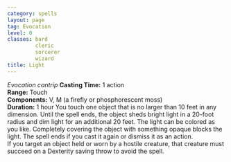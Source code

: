 ```yaml
---
category: spells
layout: page
tag: Evocation
level: 0
classes: bard
         cleric
         sorcerer
         wizard
title: Light 
---
```

_Evocation cantrip_ 
**Casting Time:** 1 action    
**Range:** Touch    
**Components:** V, M (a firefly or phosphorescent moss)    
**Duration:** 1 hour 
You touch one object that is no larger than 10 feet in any dimension. Until the spell ends, the object sheds bright light in a 20-foot radius and dim light for an additional 20 feet. The light can be colored as you like. Completely covering the object with something opaque blocks the light. The spell ends if you cast it again or dismiss it as an action.    
If you target an object held or worn by a hostile creature, that creature must succeed on a Dexterity saving throw to avoid the spell.
